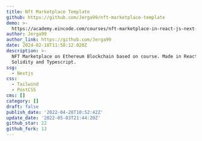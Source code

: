 ```yaml
---
title: Nft Marketplace Template
github: https://github.com/Jerga99/nft-marketplace-template
demo: >-
  https://academy.eincode.com/courses/nft-marketplace-in-react-js-next-typescript-full-guide
author: Jerga99
author_link: https://github.com/Jerga99
date: 2024-02-18T11:58:12.020Z
description: >-
  NFT Marketplace on Ethereum Blockchain based on course. Made in React/Next JS,
  Solidity and Typescript.
ssg:
  - Nextjs
css:
  - Tailwind
  - PostCSS
cms: []
category: []
draft: false
publish_date: '2022-04-28T10:52:42Z'
update_date: '2022-05-03T21:44:20Z'
github_star: 22
github_fork: 13
---
```

